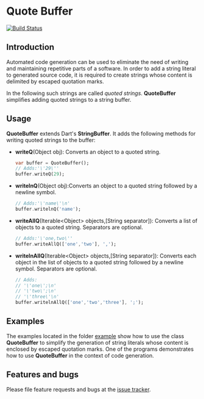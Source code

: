 # Quote Buffer
[![Build Status](https://travis-ci.com/simphotonics/quote_buffer.svg?branch=master)](https://travis-ci.com/simphotonics/quote_buffer)

## Introduction

Automated code generation can be used to eliminate the need of writing and maintaining repetitive
parts of a software. In order to add a string literal to generated source code, it is required
to create strings whose content is delimited by escaped quotation marks.

In the following such strings are called *quoted strings*. **QuoteBuffer** simplifies
adding quoted strings to a string buffer.

## Usage

**QuoteBuffer** extends Dart's **StringBuffer**. It adds the following methods
for writing quoted strings to the buffer:
- **writeQ**(Object obj): Converts an object to a quoted string.
  ```Dart
  var buffer = QuoteBuffer();
  // Adds:'\'29\''
  buffer.writeQ(29);
  ```
- **writelnQ**(Object obj):Converts an object to a quoted string followed by a newline symbol.
  ```Dart
  // Adds:'\'name\'\n'
  buffer.writelnQ('name');
  ```
- **writeAllQ**(Iterable\<Object\> objects,[String separator]): Converts a list of objects to a
  quoted string. Separators are optional.
  ```Dart
  // Adds:'\'one,two\''
  buffer.writeAllQ(['one','two'], ',');
  ```
- **writelnAllQ**(Iterable\<Object\> objects,[String separator]): Converts each object in the list of objects
  to a quoted string followed by a newline symbol. Separators are optional.
  ```Dart
  // Adds:
  // '\'one\';\n'
  // '\'two\';\n'
  // '\'three\'\n'
  buffer.writelnAllQ(['one','two','three'], ';');
  ```

## Examples

The examples located in the folder [example] show how to use the class **QuoteBuffer** to simplify the
generation of string literals whose content is enclosed by escaped quotation marks. One of the programs demonstrates how to use **QuoteBuffer** in the context of code generation.

## Features and bugs

Please file feature requests and bugs at the [issue tracker].

[issue tracker]: https://github.com/simphotonics/quote_buffer/issues
[code_builder]: https://pub.dev/packages/code_builder
[example]: example